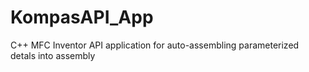 # KompasAPI_App
C++ MFC Inventor API application for auto-assembling parameterized detals into assembly
